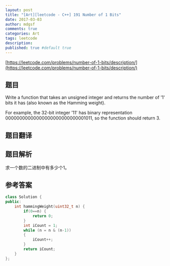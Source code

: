 ```yaml
---
layout: post
title: "[Art][leetcode - C++] 191 Number of 1 Bits"
date: 2017-03-03
author: mdgsf
comments: true
categories: Art
tags: leetcode
description:
published: true #default true
---
```


[https://leetcode.com/problems/number-of-1-bits/description/](https://leetcode.com/problems/number-of-1-bits/description/)

## 题目

Write a function that takes an unsigned integer and returns the number of ’1' bits it has (also known as the Hamming weight).

For example, the 32-bit integer ’11' has binary representation 00000000000000000000000000001011, so the function should return 3.

## 题目翻译

## 题目解析

求一个数的二进制中有多少个1。

## 参考答案

```cpp
class Solution {
public:
    int hammingWeight(uint32_t n) {
        if(0==n) {
            return 0;
        }
        int iCount = 1;
        while (n = n & (n-1))
        {
            iCount++;
        }
        return iCount;
    }
};
```
